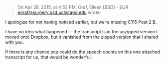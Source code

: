 > On Apr 28, 2015, at 4:53 PM, Graf, Eileen [BSD] - SUR <egraf@surgery.bsd.uchicago.edu> wrote:

I apologize for not having noticed earlier, but we’re missing C115 Post 2 B. 

I have no idea what happened -- the transcript is in the unzipped version I moved onto Dropbox, but it vanished from the zipped version that I shared with you. 

If there is any chance you could do the speech counts on this one attached transcript for us, that would be wonderful. 

